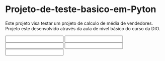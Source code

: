 # Projeto-de-teste-basico-em-Pyton
Este projeto visa testar um projeto de calculo de média de vendedores. Projeto este desenvolvido através da aula de nível básico do curso da DIO.
<?xml version="1.0"?>
<flowgorithm fileversion="2.11">
    <attributes>
        <attribute name="name" value=""/>
        <attribute name="authors" value="Pedro"/>
        <attribute name="about" value=""/>
        <attribute name="saved" value="2020-11-02 02:14:21 "/>
        <attribute name="created" value="UGVkcm87UEVEUk8tUEM7MjAyMC0xMS0wMjsiMDE6NTA6MTUgIjsyMjUx"/>
        <attribute name="edited" value="UGVkcm87UEVEUk8tUEM7MjAyMC0xMS0wMjsiMDI6MTQ6MjEgIjsxOzIzNTc="/>
    </attributes>
    <function name="Main" type="None" variable="">
        <parameters/>
        <body>
            <declare name="janeiro, fevereiro, mar&#231;o, abril, total" type="Real" array="False" size=""/>
            <declare name="vendedor" type="String" array="False" size=""/>
            <output expression="&quot;Bem vindo, digite o nome do vendedor&quot;" newline="True"/>
            <input variable="vendedor"/>
            <output expression="&quot;Ola&quot;" newline="True"/>
            <output expression="vendedor" newline="True"/>
            <output expression="&quot;Digite suas vendas em janeiro&quot;" newline="True"/>
            <input variable="janeiro"/>
            <output expression="&quot;Digite suas vendas em fevereiro&quot;" newline="True"/>
            <input variable="fevereiro"/>
            <output expression="&quot;Digite suas vendas em mar&#231;o&quot;" newline="True"/>
            <input variable="mar&#231;o"/>
            <output expression="&quot;Digite suas vendas em abril&quot;" newline="True"/>
            <input variable="abril"/>
            <assign variable="total" expression="(janeiro+fevereiro+mar&#231;o+abril)"/>
            <if expression="total&gt;=5000">
                <then>
                    <output expression="&quot;Parabens&quot;" newline="True"/>
                    <output expression="vendedor" newline="True"/>
                    <output expression="&quot;Voc&#234; receber&#225; um bonus de R$ 500,00 reais como pr&#234;mio&quot;" newline="True"/>
                    <output expression="&quot;O valor total de seus ganhos &#233;:&quot;" newline="True"/>
                    <output expression="total+500" newline="True"/>
                </then>
                <else>
                    <output expression="&quot;infelizmente voc&#234; n&#227;o atingiu a meta&quot;" newline="True"/>
                    <output expression="&quot;Mas como pr&#234;mio de consola&#231;&#227;o, voc&#234; ganhar&#225; R$ 100,00&quot;" newline="True"/>
                    <output expression="&quot;Valor total de ganhos &#233; d&#234;:&quot;" newline="True"/>
                    <output expression="total+100" newline="True"/>
                </else>
            </if>
        </body>
    </function>
</flowgorithm>
